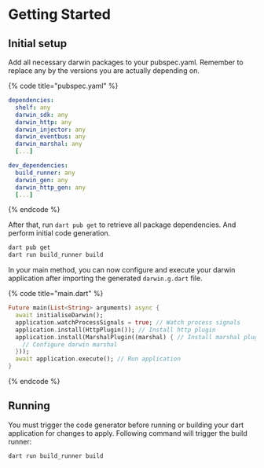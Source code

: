 # Getting Started

## Initial setup

Add all necessary darwin packages to your pubspec.yaml. Remember to replace any by the versions you are actually depending on.

{% code title="pubspec.yaml" %}
```yaml
dependencies:
  shelf: any
  darwin_sdk: any
  darwin_http: any
  darwin_injector: any
  darwin_eventbus: any
  darwin_marshal: any
  [...]

dev_dependencies:
  build_runner: any
  darwin_gen: any
  darwin_http_gen: any
  [...]
```
{% endcode %}

After that, run `dart pub get` to retrieve all package dependencies. And perform initial code generation.

```bash
dart pub get
dart run build_runner build
```

In your main method, you can now configure and execute your darwin application after importing the generated `darwin.g.dart` file.

{% code title="main.dart" %}
```dart
Future main(List<String> arguments) async {
  await initialiseDarwin();
  application.watchProcessSignals = true; // Watch process signals
  application.install(HttpPlugin()); // Install http plugin
  application.install(MarshalPlugin((marshal) { // Install marshal plugin
    // Configure darwin marshal
  }));
  await application.execute(); // Run application
}
```
{% endcode %}

## Running

You must trigger the code generator before running or building your dart application for changes to apply. Following command will trigger the build runner:

```bash
dart run build_runner build
```
